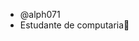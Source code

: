 - @alph071
- Estudante de computaria🙏
  
<!---
alph071/alph071 is a ✨ special ✨ repository because its `README.md` (this file) appears on your GitHub profile.
You can click the Preview link to take a look at your changes.
--->
